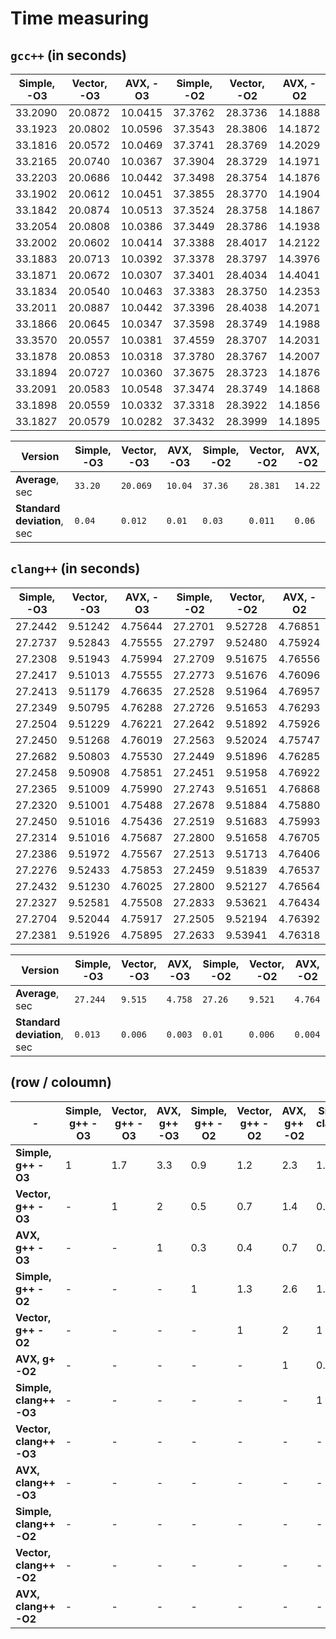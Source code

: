 # Time measuring

## `gcc++` (in seconds)

| Simple, -O3  | Vector, -O3  | AVX, -O3      | Simple, -O2  | Vector, -O2  | AVX, -O2    |
|--------------|--------------|---------------|--------------|--------------|-------------|
|   33.2090    |   20.0872    |    10.0415    |    37.3762   |    28.3736   |    14.1888  |
|   33.1923    |   20.0802    |    10.0596    |    37.3543   |    28.3806   |    14.1872  |
|   33.1816    |   20.0572    |    10.0469    |    37.3741   |    28.3769   |    14.2029  |
|   33.2165    |   20.0740    |    10.0367    |    37.3904   |    28.3729   |    14.1971  |
|   33.2203    |   20.0686    |    10.0442    |    37.3498   |    28.3754   |    14.1876  |
|   33.1902    |   20.0612    |    10.0451    |    37.3855   |    28.3770   |    14.1904  |
|   33.1842    |   20.0874    |    10.0513    |    37.3524   |    28.3758   |    14.1867  |
|   33.2054    |   20.0808    |    10.0386    |    37.3449   |    28.3786   |    14.1938  |
|   33.2002    |   20.0602    |    10.0414    |    37.3388   |    28.4017   |    14.2122  |
|   33.1883    |   20.0713    |    10.0392    |    37.3378   |    28.3797   |    14.3976  |
|   33.1871    |   20.0672    |    10.0307    |    37.3401   |    28.4034   |    14.4041  |
|   33.1834    |   20.0540    |    10.0463    |    37.3383   |    28.3750   |    14.2353  |
|   33.2011    |   20.0887    |    10.0442    |    37.3396   |    28.4038   |    14.2071  |
|   33.1866    |   20.0645    |    10.0347    |    37.3598   |    28.3749   |    14.1988  |
|   33.3570    |   20.0557    |    10.0381    |    37.4559   |    28.3707   |    14.2031  |
|   33.1878    |   20.0853    |    10.0318    |    37.3780   |    28.3767   |    14.2007  |
|   33.1894    |   20.0727    |    10.0360    |    37.3675   |    28.3723   |    14.1876  |
|   33.2091    |   20.0583    |    10.0548    |    37.3474   |    28.3749   |    14.1868  |
|   33.1898    |   20.0559    |    10.0332    |    37.3318   |    28.3922   |    14.1856  |
|   33.1827    |   20.0579    |    10.0282    |    37.3432   |    28.3999   |    14.1895  |

| Version                    | Simple, -O3 | Vector, -O3 | AVX, -O3 | Simple, -O2  | Vector, -O2 | AVX, -O2    |
|----------------------------|-------------|-------------|----------|--------------|-------------|-------------|
| **Average**, sec           | `33.20`     | `20.069`    | `10.04`  | `37.36`      | `28.381`    | `14.22`     |
| **Standard deviation**, sec| `0.04`      | `0.012`     | `0.01`   | `0.03`       | `0.011`     | `0.06`      |

## `clang++` (in seconds)

| Simple, -O3  | Vector, -O3  | AVX, -O3    | Simple, -O2  | Vector, -O2  | AVX, -O2     |
|--------------|--------------|-------------|--------------|--------------|--------------|
|     27.2442  |    9.51242   |    4.75644  |    27.2701   |    9.52728   |   4.76851    |
|     27.2737  |    9.52843   |    4.75555  |    27.2797   |    9.52480   |   4.75924    |
|     27.2308  |    9.51943   |    4.75994  |    27.2709   |    9.51675   |   4.76556    |
|     27.2417  |    9.51013   |    4.75555  |    27.2773   |    9.51676   |   4.76096    |
|     27.2413  |    9.51179   |    4.76635  |    27.2528   |    9.51964   |   4.76957    |
|     27.2349  |    9.50795   |    4.76288  |    27.2726   |    9.51653   |   4.76293    |
|     27.2504  |    9.51229   |    4.76221  |    27.2642   |    9.51892   |   4.75926    |
|     27.2450  |    9.51268   |    4.76019  |    27.2563   |    9.52024   |   4.75747    |
|     27.2682  |    9.50803   |    4.75530  |    27.2449   |    9.51896   |   4.76285    |
|     27.2458  |    9.50908   |    4.75851  |    27.2451   |    9.51958   |   4.76922    |
|     27.2365  |    9.51009   |    4.75990  |    27.2743   |    9.51651   |   4.76868    |
|     27.2320  |    9.51001   |    4.75488  |    27.2678   |    9.51884   |   4.75880    |
|     27.2450  |    9.51016   |    4.75436  |    27.2519   |    9.51683   |   4.75993    |
|     27.2314  |    9.51016   |    4.75687  |    27.2800   |    9.51658   |   4.76705    |
|     27.2386  |    9.51972   |    4.75567  |    27.2513   |    9.51713   |   4.76406    |
|     27.2276  |    9.52433   |    4.75853  |    27.2459   |    9.51839   |   4.76537    |
|     27.2432  |    9.51230   |    4.76025  |    27.2800   |    9.52127   |   4.76564    |
|     27.2327  |    9.52581   |    4.75508  |    27.2833   |    9.53621   |   4.76434    |
|     27.2704  |    9.52044   |    4.75917  |    27.2505   |    9.52194   |   4.76392    |
|     27.2381  |    9.51926   |    4.75895  |    27.2633   |    9.53941   |   4.76318    |

| Version                    | Simple, -O3 | Vector, -O3 | AVX, -O3 | Simple, -O2  | Vector, -O2 | AVX, -O2    |
|----------------------------|-------------|-------------|----------|--------------|-------------|-------------|
| **Average**, sec           | `27.244`    | `9.515`     | `4.758`  | `27.26`      | `9.521`     | `4.764`     |
| **Standard deviation**, sec| `0.013`     | `0.006`     | `0.003`  | `0.01`       | `0.006`     | `0.004`     |

## (row / coloumn)

| - | Simple, g++ -O3     | Vector, g++ -O3 | AVX, g++ -O3 | Simple, g++ -O2 | Vector, g++ -O2 | AVX, g++ -O2 | Simple, clang++ -O3 | Vector, clang++ -O3 | AVX, clang++ -O3 | Simple, clang++  -O2 | Vector, clang++ -O2 | AVX, clang++ -O2 |
|---|---------------------|-----------------|--------------|-----------------|-----------------|--------------|---------------------|---------------------|------------------|----------------------|---------------------|------------------|
| **Simple, g++ -O3**     |     1           |       1.7    |      3.3        |       0.9       |       1.2    |      2.3     | 1.2 | 3.5 |  7  | 1.2 | 3.5 |  7  |
| **Vector, g++ -O3**     |     -           |        1     |       2         |       0.5       |       0.7    |      1.4     | 0.7 | 2.1 | 4.2 | 0.7 | 2.1 | 4.2 |
| **AVX, g++ -O3**        |     -           |        -     |       1         |       0.3       |       0.4    |      0.7     | 0.4 | 1.1 | 2.1 | 0.4 | 1.1 | 2.1 |
| **Simple, g++ -O2**     |     -           |        -     |       -         |        1        |       1.3    |      2.6     | 1.4 |  4  | 7.9 | 1.4 |  4  | 7.9 |
| **Vector, g++ -O2**     |     -           |        -     |       -         |        -        |        1     |       2      |  1  |  1  |  1  |  1  |  3  |  6  |
| **AVX, g+ -O2**         |     -           |        -     |       -         |        -        |        -     |       1      | 0.5 | 1.5 |  3  | 0.5 | 1.5 |  3  |
| **Simple, clang++ -O3** | - | - | - | - | - | - | 1 | 2.9 | 5.7 |  1  | 2.9 | 5.7 | 
| **Vector, clang++ -O3** | - | - | - | - | - | - | - |  1  |  2  | 0.4 |  1  |  2  | 
| **AVX, clang++ -O3**    | - | - | - | - | - | - | - |  -  |  1  | 0.2 | 0.5 |  1  |
| **Simple, clang++  -O2**| - | - | - | - | - | - | - |  -  |  -  |  1  | 2.9 | 5.7 |
| **Vector, clang++ -O2** | - | - | - | - | - | - | - |  -  |  -  |  -  |  1  |  2  |
| **AVX, clang++ -O2**    | - | - | - | - | - | - | - |  -  |  -  |  -  |  -  |  1  |

<!-- script:
g++
-O0, --v3
| 466.952 |
| 469.981 |
| 384.734 |
| 468.256 |
| 455.93 |
| 395.794 |
| 468.104 |
| 468.215 |
| 465.408 |
| 460.173 |
| 387.425 |
| 386.91 |
| 456.045 |
| 461.263 |
| 471.155 |
| 471.361 |
| 389.743 |
| 469.575 |
| 478.968 |
| 467.187 |
| 384.227 |
-O0, --v2
| 927.88 |
| 879.112 |
| 896.696 |
| 736.405 |
| 744.028 |
| 796.687 |
| 905.151 |
| 890.295 |
| 735.751 |
| 869.726 |
| 880.817 |
| 901.553 |
| 896.276 |
| 863.607 |
| 737.084 |
| 922.231 |
| 903.156 |
| 855.292 |
| 910.705 |
| 890.751 |
| 898.799 |
-O0, --v1
| 510.144 |
| 507.014 |
| 431.15 |
| 523.541 |
| 452.433 |
| 507.1 |
| 464.882 |
| 523.926 |
| 460 |
| 430.601 |
| 495.902 |
| 453.855 |
| 515.906 |
| 509.886 |
| 507.389 |
| 430.283 |
| 457.117 |
| 512.635 |
| 450.21 |
| 509.256 |
| 504.715 |
----------------
clang++
-O0, --v3
| 218.663 |
| 219.137 |
| 219.296 |
| 218.878 |
| 218.23 |
| 219.064 |
| 219.547 |
| 219.02 |
| 219.492 |
| 218.981 |
| 219.219 |
| 218.986 |
| 217.485 |
| 218.556 |
| 219.618 |
| 219.554 |
| 218.844 |
| 218.744 |
| 218.961 |
| 218.198 |
| 218.292 |
-O0, --v2 -->
